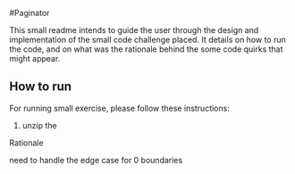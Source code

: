#Paginator

This small readme intends to guide the user through the design and implementation of the small code challenge placed. It details on how to run the code, and on what was the rationale behind the some code quirks that might appear.

## How to run

For running small exercise, please follow these instructions:

1. unzip the 

Rationale

need to handle the edge case for 0 boundaries